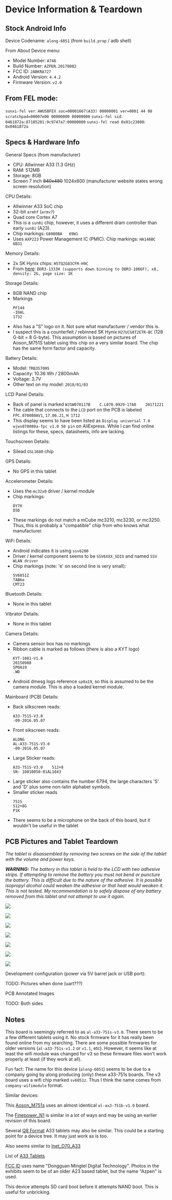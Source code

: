 # Device Information & Teardown


## Stock Android Info

Device Codename: `along-6051` (from `build.prop` / adb shell)

From About Device menu:
- Model Number: `A746`
- Build Number: `AZPEN.20170802`
- FCC ID: `2ABKRA727`
- Android Version: `4.4.2`
- Firmware Version: `v2.0`


## From FEL mode:

`sunxi-fel ver`: `AWUSBFEX soc=00001667(A33) 00000001 ver=0001 44 08 scratchpad=00007e00 00000000 00000000`
`sunxi-fel sid`: `0461872a:87185201:9c9747a7:00000000`
`sunxi-fel read 0x01c23800`: `0x0461872a`


## Specs & Hardware Info

General Specs (from manufacturer)
- CPU: Allwinner A33 (1.3 GHz)
- RAM: 512MB
- Storage: 8GB
- Screen 7 inch ~~840x480~~ 1024x600 (manufacturer website states wrong screen resolution)


CPU Details:
- Allwinner A33 SoC chip
- 32-bit `armhf` (`armv7`)
- Quad core Cortex A7
- This is a `sun8i` chip, however, it uses a different dram controller than early `sun8i` (A23). 
- Chip markings: `G8080BA   69W1`
- Uses `AXP223` Power Management IC (PMIC). Chip markings: `HA146BC       6B31`

Memory Details:
- 2x SK Hynix chips: `H5TQ2G83CFR-H9C`
- From [here](https://linux-sunxi.org/DDR3): `DDR3-1333H (supports down binning to DDR3-1066F), x8, density: 2G, page size: 1K `

Storage Details:
- 8GB NAND chip
- Markings
    ```
    PF144
    -IOAL
    1732
    ```
- Also has a "S" logo on it. Not sure what manufacturer / vendor this is.
- I suspect this is a counterfeit / rebinned SK Hynix `H27UCG8T2ETR-BC` (128 G-bit = 8 G-byte). This assumption is based on pictures of Aoson_M751S tablet using this chip on a very similar board. The chip has the same form factor and capacity.

Battery Details:
- Model: `TRB357095`
- Capacity: 10.36 Wh / 2800mAh
- Voltage: 3.7V
- Other text on my model: `2018/01/03`

LCD Panel Details:
- Back of panel is marked `WJSW070117B    C.L070.0929-17A0    20171221`
- The cable that connects to the `LCD` port on the PCB is labeled `FPC.070080AV1`, `17.06.21`, `H 1712`
- This display seems to have been listed as `Display universal 7.0 wjws070080a-fpc v1.0 50 pin` on AliExpress. While I can find online listings for these, specs, datasheets, info are lacking.

Touchscreen Details:
- Silead `GSL1680` chip

GPS Details:
- No GPS in this tablet

Accelerometer Details:
- Uses the `mc32x0` driver / kernel module
- Chip markings:
    ```
    DY7H
    D5D
    ```
- These markings do not match a mCube mc3210, mc3230, or mc3250. Thus, this is probably a "compatible" chip from who knows what manufacturer. 

WiFi Details:
- Android indicates it is using `ssv6200`
- Driver / kernel component seems to be `SSV6XXX_SDIO` and named `SSV WLAN driver`
- Chip markings (note: 'e' on second line is very small):
    ```
    SV6051Z
    TAB6e
    CMT23
    ```

Bluetooth Details:
- None in this tablet

Vibrator Details:
- None in this tablet

Camera Details:
- Camera sensor box has no markings
- Ribbon cable is marked as follows (there is also a KYT logo)
    ```
    KYT-1081-V1.0
    20150908
    SPOA19
    .WD
    ```
- Android dmesg logs reference `sp0a19`, so this is assumed to be the camera module. This is also a loaded kernel module.

Mainboard (PCB) Details:
- Back silkscreen reads:
    ```
    A33-751S-V3.0
    -09-2016.05.07
    ```
- Front sikscreen reads:
    ```
    ALONG
    AL-A33-751S-V3.0
    -09-2016.05.07
    ```
- Large Sticker reads:
    ```
    A33-751S-V3.0    512+8
    SN: 18010050-01AL1043
    ```
- Large sticker also contains the number 6794, the large characters 'S' and 'D' plus some non-latin alphabet symbols.
- Smaller sticker reads
    ```
    751S
    512+8G
    P1K
    ```
- There seems to be a microphone on the back of this board, but it wouldn't be useful in the tablet


## PCB Pictures and Tablet Teardown

*The tablet is disassembled by removing two screws on the side of the tablet with the volume and power keys.*

***WARNING:*** *The battery in this tablet is held to the LCD with two adhesive strips. If attempting to remove the battery you must not bend or puncture the battery. This is difficult due to the nature of the adhesive. It is possible isopropyl alcohol could weaken the adhesive or that heat would weaken it. This is not tested. My recommendation is to safely dispose of any battery removed from this tablet and not attempt to use it again.*



![](./image/tablet_open.jpg)


![](./image/tablet_open_notape.jpg)


![](./image/pcb_front.jpg)

![](./image/pcb_back.jpg)


![](./image/lcd_front.jpg)

![](./image/lcd_back.jpg)

![](./image/digitizer.jpg)



Development configuration (power via 5V barrel jack or USB port):

TODO: Pictures when done (uart???)


PCB Annotated Images

TODO: Both sides


## Notes

This board is seemingly referred to as `al-a33-751s-v3.0`. There seem to be a few different tablets using it. No stock firmware for it has really been found online from my searching. There are some possible firmwares for older versions (`al-a33-751s-v1.2` or `v1.1`, etc). However, it seems like at least the wifi module was changed for v3 so these firmware files won't work properly at least (if they work at all).

Fun fact: The name for this device (`along-6051`) seems to be due to a company going by along producing (only) these a33-751s boards. The v3 board uses a wifi chip marked `sv6051z`. Thus I think the name comes from `company-wifimodule` format.

Similar devices:

This [Aoson_M751s](https://linux-sunxi.org/Aoson_M751s) uses an almost identical `al-ax3-751b-v1.0` board.

The [Finepower_N1](https://linux-sunxi.org/Finepower_N1) is similar in a lot of ways and may be using an earlier revision of this board.

Several [Q8 Format](https://linux-sunxi.org/Format_Q8#A33_based) A33 tablets may also be similar. This could be a starting point for a device tree. It may just work as is too.

Also seems similar to [Inet_D70_A33](https://linux-sunxi.org/Inet_D70_A33)


List of [A33 Tablets](https://linux-sunxi.org/Category:A33_Tablets)




[FCC ID](https://fccid.io/2ABKRA727) uses name "Dongguan Mingtel Digital Technology". Photos in the exhibits seem to be of an older A23 based tablet, but the name "Azpen" is used.



This device attempts SD card boot before it attempts NAND boot. This is useful for unbricking.

